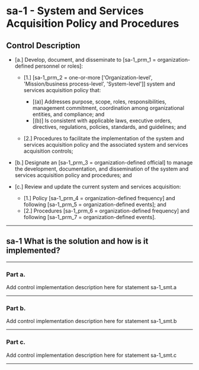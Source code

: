 # sa-1 - System and Services Acquisition Policy and Procedures

## Control Description

- \[a.\] Develop, document, and disseminate to \[sa-1_prm_1 = organization-defined personnel or roles\]:

  - \[1.\] \[sa-1_prm_2 = one-or-more \['Organization-level', 'Mission/business process-level', 'System-level'\]\] system and services acquisition policy that:

    - \[(a)\] Addresses purpose, scope, roles, responsibilities, management commitment, coordination among organizational entities, and compliance; and
    - \[(b)\] Is consistent with applicable laws, executive orders, directives, regulations, policies, standards, and guidelines; and

  - \[2.\] Procedures to facilitate the implementation of the system and services acquisition policy and the associated system and services acquisition controls;

- \[b.\] Designate an \[sa-1_prm_3 = organization-defined official\] to manage the development, documentation, and dissemination of the system and services acquisition policy and procedures; and

- \[c.\] Review and update the current system and services acquisition:

  - \[1.\] Policy \[sa-1_prm_4 = organization-defined frequency\] and following \[sa-1_prm_5 = organization-defined events\]; and
  - \[2.\] Procedures \[sa-1_prm_6 = organization-defined frequency\] and following \[sa-1_prm_7 = organization-defined events\].

______________________________________________________________________

## sa-1 What is the solution and how is it implemented?

______________________________________________________________________

### Part a.

Add control implementation description here for statement sa-1_smt.a

______________________________________________________________________

### Part b.

Add control implementation description here for statement sa-1_smt.b

______________________________________________________________________

### Part c.

Add control implementation description here for statement sa-1_smt.c

______________________________________________________________________
